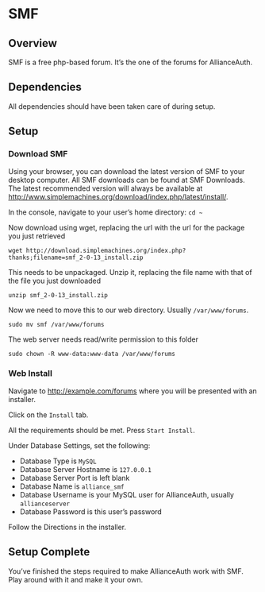 # SMF

## Overview
SMF is a free php-based forum. It’s the one of the forums for AllianceAuth.

## Dependencies
All dependencies should have been taken care of during setup.

## Setup
### Download SMF
Using your browser, you can download the latest version of SMF to your desktop computer. All SMF downloads can be found at SMF Downloads. The latest recommended version will always be available at http://www.simplemachines.org/download/index.php/latest/install/.

In the console, navigate to your user’s home directory: `cd ~`

Now download using wget, replacing the url with the url for the package you just retrieved

    wget http://download.simplemachines.org/index.php?thanks;filename=smf_2-0-13_install.zip

This needs to be unpackaged. Unzip it, replacing the file name with that of the file you just downloaded

    unzip smf_2-0-13_install.zip

Now we need to move this to our web directory. Usually `/var/www/forums`.

    sudo mv smf /var/www/forums

The web server needs read/write permission to this folder

    sudo chown -R www-data:www-data /var/www/forums

### Web Install
Navigate to http://example.com/forums where you will be presented with an installer.

Click on the `Install` tab.

All the requirements should be met. Press `Start Install`.

Under Database Settings, set the following:
 - Database Type is `MySQL`
 - Database Server Hostname is `127.0.0.1`
 - Database Server Port is left blank
 - Database Name is `alliance_smf`
 - Database Username is your MySQL user for AllianceAuth, usually `allianceserver`
 - Database Password is this user’s password

Follow the Directions in the installer.


## Setup Complete
You’ve finished the steps required to make AllianceAuth work with SMF. Play around with it and make it your own.
